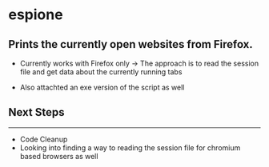 # espione

## Prints the currently open websites from Firefox.

- Currently works with Firefox only -> The approach is to read the session file and get data about the currently running tabs

- Also attachted an exe version of the script as well

## Next Steps

---

- Code Cleanup 
- Looking into finding a way to reading the session file for chromium based browsers as well
